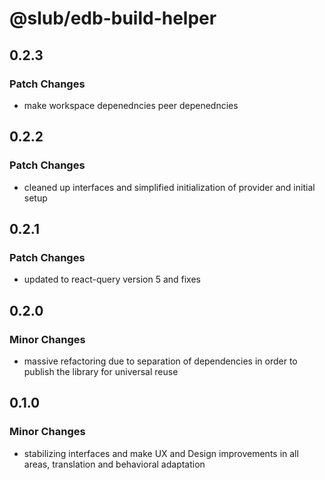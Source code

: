 # @slub/edb-build-helper

## 0.2.3

### Patch Changes

- make workspace depenedncies peer depenedncies

## 0.2.2

### Patch Changes

- cleaned up interfaces and simplified initialization of provider and initial setup

## 0.2.1

### Patch Changes

- updated to react-query version 5 and fixes

## 0.2.0

### Minor Changes

- massive refactoring due to separation of dependencies in order to publish the library for universal reuse

## 0.1.0

### Minor Changes

- stabilizing interfaces and make UX and Design improvements in all areas, translation and behavioral adaptation
